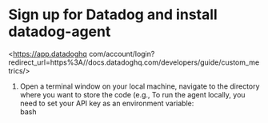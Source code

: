 # Sign up for Datadog and install datadog-agent

<<https://app.datadoghq>
    com/account/login?redirect_url=https%3A//docs.datadoghq.com/developers/guide/custom_metrics/>

1. Open a terminal window on your local machine, navigate to the directory where you want to store the code (e.g.,
To run the agent locally, you need to set your API key as an environment variable:  
bash
